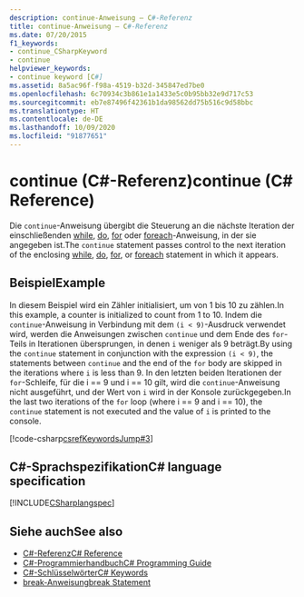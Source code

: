 ```yaml
---
description: continue-Anweisung – C#-Referenz
title: continue-Anweisung – C#-Referenz
ms.date: 07/20/2015
f1_keywords:
- continue_CSharpKeyword
- continue
helpviewer_keywords:
- continue keyword [C#]
ms.assetid: 8a5ac96f-f98a-4519-b32d-345847ed7be0
ms.openlocfilehash: 6c70934c3b861e1a1433e5c0b95bb32e9d717c53
ms.sourcegitcommit: eb7e87496f42361b1da98562dd75b516c9d58bbc
ms.translationtype: HT
ms.contentlocale: de-DE
ms.lasthandoff: 10/09/2020
ms.locfileid: "91877651"
---
```

# <a name="continue-c-reference"></a><span data-ttu-id="7ac1c-103">continue (C#-Referenz)</span><span class="sxs-lookup"><span data-stu-id="7ac1c-103">continue (C# Reference)</span></span>

<span data-ttu-id="7ac1c-104">Die `continue`-Anweisung übergibt die Steuerung an die nächste Iteration der einschließenden [while](./while.md), [do](./do.md), [for](./for.md) oder [foreach](./foreach-in.md)-Anweisung, in der sie angegeben ist.</span><span class="sxs-lookup"><span data-stu-id="7ac1c-104">The `continue` statement passes control to the next iteration of the enclosing [while](./while.md), [do](./do.md), [for](./for.md), or [foreach](./foreach-in.md) statement in which it appears.</span></span>

## <a name="example"></a><span data-ttu-id="7ac1c-105">Beispiel</span><span class="sxs-lookup"><span data-stu-id="7ac1c-105">Example</span></span>

<span data-ttu-id="7ac1c-106">In diesem Beispiel wird ein Zähler initialisiert, um von 1 bis 10 zu zählen.</span><span class="sxs-lookup"><span data-stu-id="7ac1c-106">In this example, a counter is initialized to count from 1 to 10.</span></span> <span data-ttu-id="7ac1c-107">Indem die `continue`-Anweisung in Verbindung mit dem `(i < 9)`-Ausdruck verwendet wird, werden die Anweisungen zwischen `continue` und dem Ende des `for`-Teils in Iterationen übersprungen, in denen `i` weniger als 9 beträgt.</span><span class="sxs-lookup"><span data-stu-id="7ac1c-107">By using the `continue` statement in conjunction with the expression `(i < 9)`, the statements between `continue` and the end of the `for` body are skipped in the iterations where `i` is less than 9.</span></span> <span data-ttu-id="7ac1c-108">In den letzten beiden Iterationen der `for`-Schleife, für die i == 9 und i == 10 gilt, wird die `continue`-Anweisung nicht ausgeführt, und der Wert von `i` wird in der Konsole zurückgegeben.</span><span class="sxs-lookup"><span data-stu-id="7ac1c-108">In the last two iterations of the `for` loop (where i == 9 and i == 10), the `continue` statement is not executed and the value of `i` is printed to the console.</span></span>

[!code-csharp[csrefKeywordsJump#3](~/samples/snippets/csharp/VS_Snippets_VBCSharp/csrefKeywordsJump/CS/csrefKeywordsJump.cs#3)]

## <a name="c-language-specification"></a><span data-ttu-id="7ac1c-109">C#-Sprachspezifikation</span><span class="sxs-lookup"><span data-stu-id="7ac1c-109">C# language specification</span></span>

[!INCLUDE[CSharplangspec](~/includes/csharplangspec-md.md)]

## <a name="see-also"></a><span data-ttu-id="7ac1c-110">Siehe auch</span><span class="sxs-lookup"><span data-stu-id="7ac1c-110">See also</span></span>

- [<span data-ttu-id="7ac1c-111">C#-Referenz</span><span class="sxs-lookup"><span data-stu-id="7ac1c-111">C# Reference</span></span>](../index.md)
- [<span data-ttu-id="7ac1c-112">C#-Programmierhandbuch</span><span class="sxs-lookup"><span data-stu-id="7ac1c-112">C# Programming Guide</span></span>](../../programming-guide/index.md)
- [<span data-ttu-id="7ac1c-113">C#-Schlüsselwörter</span><span class="sxs-lookup"><span data-stu-id="7ac1c-113">C# Keywords</span></span>](./index.md)
- [<span data-ttu-id="7ac1c-114">break-Anweisung</span><span class="sxs-lookup"><span data-stu-id="7ac1c-114">break Statement</span></span>](/cpp/cpp/break-statement-cpp)

